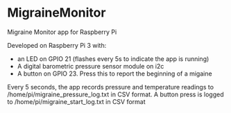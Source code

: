 # MigraineMonitor
Migraine Monitor app for Raspberry Pi

Developed on Raspberry Pi 3 with:
- an LED on GPIO 21 (flashes every 5s to indicate the app is running)
- A digital barometric pressure sensor module on i2c
- A button on GPIO 23.  Press this to report the beginning of a migaine

Every 5 seconds, the app records pressure and temperature readings to /home/pi/migraine_pressure_log.txt in CSV format.
A button press is logged to /home/pi/migraine_start_log.txt in CSV format

